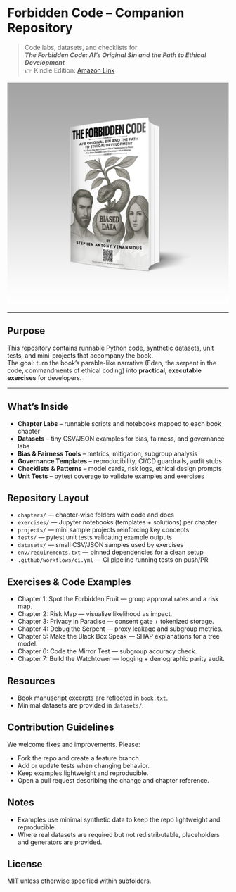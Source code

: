 # Forbidden Code – Companion Repository

> Code labs, datasets, and checklists for  
> **_The Forbidden Code: AI’s Original Sin and the Path to Ethical Development_**  
> 👉 Kindle Edition: [Amazon Link](https://www.amazon.com/dp/B0FSL9RKM5)

![The Forbidden Code – Book Cover](https://github.com/smartkuttan/the-forbidden-code-book/blob/main/The%20Forbidden%20Code%20KDP%20MOCKUP%20(2).jpg?raw=true)

---

## Purpose

This repository contains runnable Python code, synthetic datasets, unit tests, and mini-projects that accompany the book.  
The goal: turn the book’s parable-like narrative (Eden, the serpent in the code, commandments of ethical coding) into **practical, executable exercises** for developers.

---

## What’s Inside

- **Chapter Labs** – runnable scripts and notebooks mapped to each book chapter  
- **Datasets** – tiny CSV/JSON examples for bias, fairness, and governance labs  
- **Bias & Fairness Tools** – metrics, mitigation, subgroup analysis  
- **Governance Templates** – reproducibility, CI/CD guardrails, audit stubs  
- **Checklists & Patterns** – model cards, risk logs, ethical design prompts  
- **Unit Tests** – pytest coverage to validate examples and exercises

Repository Layout
-----------------
- `chapters/` — chapter‑wise folders with code and docs
- `exercises/` — Jupyter notebooks (templates + solutions) per chapter
- `projects/` — mini sample projects reinforcing key concepts
- `tests/` — pytest unit tests validating example outputs
- `datasets/` — small CSV/JSON samples used by exercises
- `env/requirements.txt` — pinned dependencies for a clean setup
- `.github/workflows/ci.yml` — CI pipeline running tests on push/PR

Exercises & Code Examples
-------------------------
- Chapter 1: Spot the Forbidden Fruit — group approval rates and a risk map.
- Chapter 2: Risk Map — visualize likelihood vs impact.
- Chapter 3: Privacy in Paradise — consent gate + tokenized storage.
- Chapter 4: Debug the Serpent — proxy leakage and subgroup metrics.
- Chapter 5: Make the Black Box Speak — SHAP explanations for a tree model.
- Chapter 6: Code the Mirror Test — subgroup accuracy check.
- Chapter 7: Build the Watchtower — logging + demographic parity audit.

Resources
---------
- Book manuscript excerpts are reflected in `book.txt`.
- Minimal datasets are provided in `datasets/`.

Contribution Guidelines
-----------------------
We welcome fixes and improvements. Please:
- Fork the repo and create a feature branch.
- Add or update tests when changing behavior.
- Keep examples lightweight and reproducible.
- Open a pull request describing the change and chapter reference.

Notes
-----
- Examples use minimal synthetic data to keep the repo lightweight and reproducible.
- Where real datasets are required but not redistributable, placeholders and generators are provided.

License
-------
MIT unless otherwise specified within subfolders.


